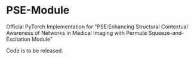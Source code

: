 # PSE-Module
Official PyTorch Implementation for "PSE:Enhancing  Structural Contextual  Awareness of Networks in Medical Imaging with Permute Squeeze-and-Excitation Module"

Code is to be released.
